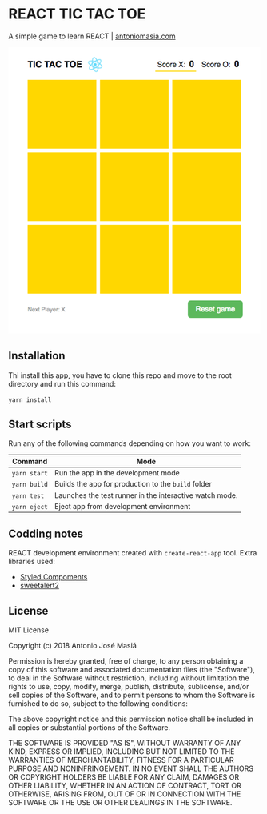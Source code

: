 # REACT TIC TAC TOE

A simple game to learn REACT | [antoniomasia.com](http://antoniomasia.com)

![REACT TIC TAC TOE](./Image_REACT-TICTACTOE_AJMA_20180428_1.0.png)

## Installation

Thi install this app, you have to clone this repo and move to the root directory and run this command:

`yarn install`

## Start scripts

Run any of the following commands depending on how you want to work:

| Command      | Mode                                                    |
| ------------ | ------------------------------------------------------- |
| `yarn start` | Run the app in the development mode                    |
| `yarn build` | Builds the app for production to the `build` folder     |
| `yarn test`  | Launches the test runner in the interactive watch mode. |
| `yarn eject` | Eject app from development environment                  |

## Codding notes

REACT development environment created with `create-react-app` tool.
Extra libraries used:

* [Styled Compoments](https://www.styled-components.com/)
* [sweetalert2](https://sweetalert2.github.io/)

## License

MIT License

Copyright (c) 2018 Antonio José Masiá

Permission is hereby granted, free of charge, to any person obtaining a copy
of this software and associated documentation files (the "Software"), to deal
in the Software without restriction, including without limitation the rights
to use, copy, modify, merge, publish, distribute, sublicense, and/or sell
copies of the Software, and to permit persons to whom the Software is
furnished to do so, subject to the following conditions:

The above copyright notice and this permission notice shall be included in all
copies or substantial portions of the Software.

THE SOFTWARE IS PROVIDED "AS IS", WITHOUT WARRANTY OF ANY KIND, EXPRESS OR
IMPLIED, INCLUDING BUT NOT LIMITED TO THE WARRANTIES OF MERCHANTABILITY,
FITNESS FOR A PARTICULAR PURPOSE AND NONINFRINGEMENT. IN NO EVENT SHALL THE
AUTHORS OR COPYRIGHT HOLDERS BE LIABLE FOR ANY CLAIM, DAMAGES OR OTHER
LIABILITY, WHETHER IN AN ACTION OF CONTRACT, TORT OR OTHERWISE, ARISING FROM,
OUT OF OR IN CONNECTION WITH THE SOFTWARE OR THE USE OR OTHER DEALINGS IN THE
SOFTWARE.
